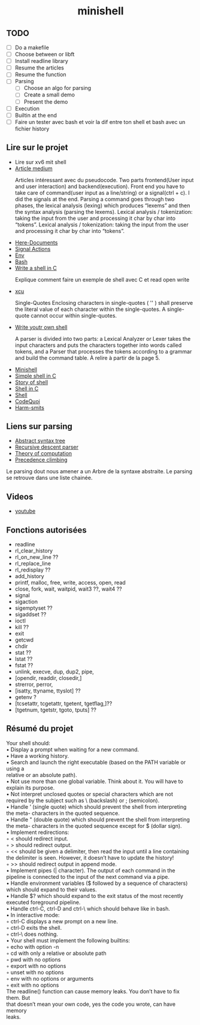 <h1 align="center">minishell</h1>

## TODO

- [ ] Do a makefile
- [ ] Choose between or libft
- [ ] Install readline library
- [ ] Resume the articles
- [ ] Resume the function
- [ ] Parsing
    - [ ] Choose an algo for parsing
    - [ ] Create a small demo
    - [ ] Present the demo
- [ ] Execution
- [ ] Builtin at the end
- [ ] Faire un tester avec bash et voir la dif entre ton shell et bash avec un fichier history   

## Lire sur le projet

- Lire sur xv6 mit shell
- [Article medium](https://m4nnb3ll.medium.com/minishell-building-a-mini-bash-a-42-project-b55a10598218)
    <p> 
    Articles intéressant avec du pseudocode.
    Two parts frontend(User input and user interaction) and backend(execution).
    Front end you have to take care of command(user input as a line/string) or a signal(ctrl + c).
    I did the signals at the end. Parsing a command goes through two phases, the lexical analysis (lexing)
    which produces “lexems” and then the syntax analysis (parsing the lexems). Lexical analysis / tokenization: 
    taking the input from the user and processing it char by char into “tokens”. 
    Lexical analysis / tokenization: taking the input from the user and processing it char by char into “tokens”. 
    </p>
- [Here-Documents](https://www.gnu.org/software/bash/manual/bash.html#Here-Documents)
- [Signal Actions](https://www.gnu.org/software/libc/manual/html_node/Initial-Signal-Actions.html)
- [Env](https://www.shell-tips.com/bash/environment-variables/#gsc.tab=0)
- [Bash](https://www.gnu.org/savannah-checkouts/gnu/bash/manual/bash.html)
- [Write a shell in C](https://brennan.io/2015/01/16/write-a-shell-in-c/)
    <p> Explique comment faire un exemple de shell avec C et read open write</p>
- [xcu](https://pubs.opengroup.org/onlinepubs/009695399/utilities/xcu_chap02.html)
    <p>
    Single-Quotes
    Enclosing characters in single-quotes ( '' ) shall preserve the literal value of each character within the single-quotes.  
    A single-quote cannot occur within single-quotes.
    </p>
- [Write youtr own shell](https://www.cs.purdue.edu/homes/grr/SystemsProgrammingBook/Book/Chapter5-WritingYourOwnShell.pdf)
    <p>
    A parser is divided into two parts: a Lexical Analyzer or Lexer takes the input characters and
    puts the characters together into words called tokens, and a Parser that processes the
    tokens according to a grammar and build the command table. À relire à partir de la page 5.
    </p>
- [Minishell](https://adrienblanc.com/projects/42/minishell)
- [Simple shell in C](https://medium.com/swlh/tutorial-to-code-a-simple-shell-in-c-9405b2d3533e)
- [Story of shell](https://medium.com/@romalms10/this-is-the-story-of-a-shell-73686729a650)
- [Shell in C](https://www.geeksforgeeks.org/making-linux-shell-c/)
- [Shell](https://www.cs.cornell.edu/courses/cs414/2004su/homework/shell/shell.html)
- [CodeQuoi](https://www.codequoi.com/en/why-i-no-longer-write-articles-about-42-school-projects/)
- [Harm-smits](https://harm-smits.github.io/42docs/projects/minishell)

## Liens sur parsing

- [Abstract syntax tree](https://en.wikipedia.org/wiki/Abstract_syntax_tree)
- [Recursive descent parser](https://en.wikipedia.org/wiki/Recursive_descent_parser)
- [Theory of computation](https://en.wikipedia.org/wiki/Theory_of_computation)
- [Precedence climbing](https://eli.thegreenplace.net/2012/08/02/parsing-expressions-by-precedence-climbing)


<p>Le parsing dout nous amener a un Arbre de la syntaxe abstraite. Le parsing se retrouve dans une liste 
chainée. </p>


## Videos

- [youtube](https://www.youtube.com/watch?v=ubt-UjcQUYg)

## Fonctions autorisées

- readline
- rl_clear_history
- rl_on_new_line ??
- rl_replace_line 
- rl_redisplay ??
- add_history
- printf, malloc, free, write, access, open, read
- close, fork, wait, waitpid, wait3 ??, wait4 ??
- signal
- sigaction
- sigemptyset ??
- sigaddset ??
- ioctl
- kill ??
- exit 
- getcwd
- chdir
- stat ??
- lstat ??
- fstat ??
- unlink, execve, dup, dup2, pipe, 
- [opendir, readdir, closedir,]
- strerror, perror, 
- [isatty, ttyname, ttyslot] ??
- getenv ?
- [tcsetattr, tcgetattr, tgetent, tgetflag,]??
- [tgetnum, tgetstr, tgoto, tputs] ??

## Résumé du projet

Your shell should:  
• Display a prompt when waiting for a new command.  
• Have a working history.  
• Search and launch the right executable (based on the PATH variable or using a  
relative or an absolute path).  
• Not use more than one global variable. Think about it. You will have to explain
its purpose.  
• Not interpret unclosed quotes or special characters which are not required by the
subject such as \ (backslash) or ; (semicolon).  
• Handle ’ (single quote) which should prevent the shell from interpreting the meta-
characters in the quoted sequence.  
• Handle " (double quote) which should prevent the shell from interpreting the meta-
characters in the quoted sequence except for $ (dollar sign).  
• Implement redirections:  
◦ < should redirect input.  
◦ > should redirect output.  
◦ << should be given a delimiter, then read the input until a line containing the
delimiter is seen. However, it doesn’t have to update the history!  
◦ >> should redirect output in append mode.  
• Implement pipes (| character). The output of each command in the pipeline is
connected to the input of the next command via a pipe.  
• Handle environment variables ($ followed by a sequence of characters) which
should expand to their values.  
• Handle $? which should expand to the exit status of the most recently executed
foreground pipeline.  
• Handle ctrl-C, ctrl-D and ctrl-\ which should behave like in bash.  
• In interactive mode:  
◦ ctrl-C displays a new prompt on a new line.  
◦ ctrl-D exits the shell.  
◦ ctrl-\ does nothing.  
• Your shell must implement the following builtins:  
◦ echo with option -n  
◦ cd with only a relative or absolute path  
◦ pwd with no options  
◦ export with no options  
◦ unset with no options  
◦ env with no options or arguments  
◦ exit with no options  
The readline() function can cause memory leaks. You don’t have to fix them. But  
that doesn’t mean your own code, yes the code you wrote, can have memory  
leaks.  
